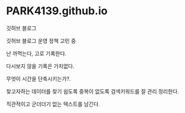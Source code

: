 # PARK4139.github.io

깃허브 블로그 


깃허브 블로그 운영 정책 고민 중

난 까먹는다, 고로 기록한다.

다시보지 않을 기록은 가치없다.

무엇이 시간을 단축시키는가?.

찾고자하는 데이터를 찾기 쉽도록 중복이 없도록 검색키워드를 잘 관리 정리한다.

직관적이고 군더더기 없는 텍스트를 남긴다.
